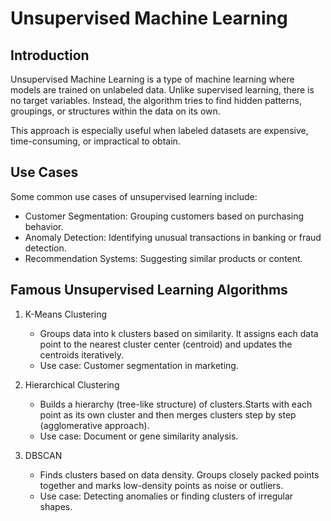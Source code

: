  Unsupervised Machine Learning
===============================

Introduction
------------
Unsupervised Machine Learning is a type of machine learning where models are trained on unlabeled data. 
Unlike supervised learning, there is no target variables. Instead, the algorithm 
tries to find hidden patterns, groupings, or structures within the data on its own.

This approach is especially useful when labeled datasets are expensive, time-consuming, or impractical to obtain.

Use Cases
---------
Some common use cases of unsupervised learning include:
- Customer Segmentation: Grouping customers based on purchasing behavior.
- Anomaly Detection: Identifying unusual transactions in banking or fraud detection.
- Recommendation Systems: Suggesting similar products or content.

Famous Unsupervised Learning Algorithms
---------------------------------------

1. K-Means Clustering
   - Groups data into k clusters based on similarity. It assigns each data point to the nearest cluster center (centroid) 
     and updates the centroids iteratively.
   - Use case: Customer segmentation in marketing.

2. Hierarchical Clustering
   - Builds a hierarchy (tree-like structure) of clusters.Starts with each point as its own cluster and then merges clusters 
     step by step (agglomerative approach).
   - Use case: Document or gene similarity analysis.

3. DBSCAN 
   - Finds clusters based on data density. Groups closely packed points together and marks low-density 
     points as noise or outliers.
   - Use case: Detecting anomalies or finding clusters of irregular shapes.

